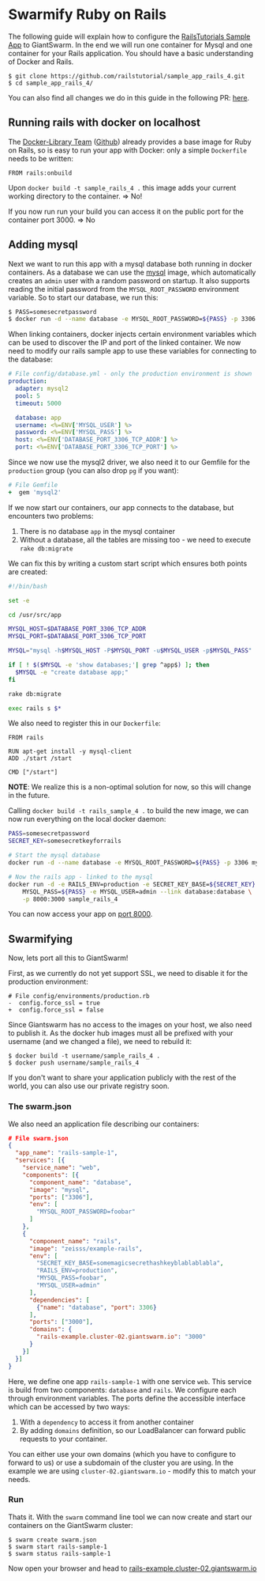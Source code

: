 # Swarmify Ruby on Rails

The following guide will explain how to configure the [RailsTutorials Sample App](https://github.com/railstutorial/sample_app_rails_4/) to GiantSwarm. In the end we will run one container for Mysql and one container for your Rails application. You should have a basic understanding of Docker and Rails.

    $ git clone https://github.com/railstutorial/sample_app_rails_4.git
    $ cd sample_app_rails_4/

You can also find all changes we do in this guide in the following PR: [here](https://git.giantswarm.io/giantswarm/rails-example/merge_requests/1).

## Running rails with docker on localhost

The [Docker-Library Team](https://registry.hub.docker.com/_/rails/) ([Github](https://github.com/docker-library/rails)) already provides a base image for Ruby on Rails, so is easy to run your app with Docker: only a simple `Dockerfile` needs to be written:

```
FROM rails:onbuild
```

Upon `docker build -t sample_rails_4 .` this image adds your current working directory to the container. 
=> No!

If you now run run your build you can access it on the public port for the container port 3000.
=> No

## Adding mysql

Next we want to run this app with a mysql database both running in docker containers. As a database we can use the [mysql](https://registry.hub.docker.com/_/mysql/) image, which automatically creates an `admin` user with a random password on startup. It also supports reading the initial password from the `MYSQL_ROOT_PASSWORD` environment variable. So to start our database, we run this:

```bash
$ PASS=somesecretpassword
$ docker run -d --name database -e MYSQL_ROOT_PASSWORD=${PASS} -p 3306 mysql
```

When linking containers, docker injects certain environment variables which can be used to discover the IP and port of the linked container. We now need to modify our rails sample app to use these variables for connecting to the database:

```yaml
# File config/database.yml - only the production environment is shown
production:
  adapter: mysql2
  pool: 5
  timeout: 5000

  database: app
  username: <%=ENV['MYSQL_USER'] %>
  password: <%=ENV['MYSQL_PASS'] %>
  host: <%=ENV['DATABASE_PORT_3306_TCP_ADDR'] %>
  port: <%=ENV['DATABASE_PORT_3306_TCP_PORT'] %>
```

Since we now use the mysql2 driver, we also need it to our Gemfile for the `production` group (you can also drop `pg` if you want):

```ruby
# File Gemfile
+  gem 'mysql2'
```

If we now start our containers, our app connects to the database, but encounters two problems:

1. There is no database `app` in the mysql container
2. Without a database, all the tables are missing too - we need to execute `rake db:migrate`

We can fix this by writing a custom start script which ensures both points are created:

```bash
#!/bin/bash

set -e

cd /usr/src/app

MYSQL_HOST=$DATABASE_PORT_3306_TCP_ADDR
MYSQL_PORT=$DATABASE_PORT_3306_TCP_PORT

MYSQL="mysql -h$MYSQL_HOST -P$MYSQL_PORT -u$MYSQL_USER -p$MYSQL_PASS"

if [ ! $($MYSQL -e 'show databases;'| grep ^app$) ]; then
  $MYSQL -e "create database app;"
fi

rake db:migrate

exec rails s $*
```

We also need to register this in our `Dockerfile`:

```
FROM rails

RUN apt-get install -y mysql-client
ADD ./start /start

CMD ["/start"]
```

__NOTE__: We realize this is a non-optimal solution for now, so this will change in the future.

Calling `docker build -t rails_sample_4 .` to build the new image, we can now run everything on the local docker daemon:

```bash
PASS=somesecretpassword
SECRET_KEY=somesecretkeyforrails

# Start the mysql database
docker run -d --name database -e MYSQL_ROOT_PASSWORD=${PASS} -p 3306 mysql

# Now the rails app - linked to the mysql
docker run -d -e RAILS_ENV=production -e SECRET_KEY_BASE=${SECRET_KEY} \
	MYSQL_PASS=${PASS} -e MYSQL_USER=admin --link database:database \
	-p 8000:3000 sample_rails_4
```

You can now access your app on [port 8000](http://localhost:8000).

## Swarmifying

Now, lets port all this to GiantSwarm!

First, as we currently do not yet support SSL, we need to disable it for the production environment:

```
# File config/environments/production.rb
-  config.force_ssl = true
+  config.force_ssl = false 
```

Since Giantswarm has no access to the images on your host, we also need to publish it. As the docker hub images must all be prefixed with your username (and we changed a file), we need to rebuild it:

```
$ docker build -t username/sample_rails_4 .
$ docker push username/sample_rails_4
```

If you don't want to share your application publicly with the rest of the world, you can also use our private registry soon.


### The swarm.json

We also need an application file describing our containers:

```json
# File swarm.json
{
  "app_name": "rails-sample-1",
  "services": [{
    "service_name": "web",
    "components": [{
      "component_name": "database",
      "image": "mysql",
      "ports": ["3306"],
      "env": [
        "MYSQL_ROOT_PASSWORD=foobar"
      ]
    },
    {
      "component_name": "rails",
      "image": "zeisss/example-rails",
      "env": [
        "SECRET_KEY_BASE=somemagicsecrethashkeyblablablabla",
        "RAILS_ENV=production",
        "MYSQL_PASS=foobar",
        "MYSQL_USER=admin"
      ],
      "dependencies": [
        {"name": "database", "port": 3306}
      ],
      "ports": ["3000"],
      "domains": {
        "rails-example.cluster-02.giantswarm.io": "3000"
      }
    }]
  }]
}
```

Here, we define one app `rails-sample-1` with one service `web`. This service is build from two components: `database` and `rails`. We configure each through environment variables. The ports define the accessible interface which can be accessed by two ways:

1. With a `dependency` to access it from another container
2. By adding `domains` definition, so our LoadBalancer can forward public requests to your container.

You can either use your own domains (which you have to configure to forward to us) or use a subdomain of the cluster you are using. In the example we are using `cluster-02.giantswarm.io` - modify this to match your needs.

### Run 

Thats it. With the `swarm` command line tool we can now create and start our containers on the GiantSwarm cluster:

```
$ swarm create swarm.json
$ swarm start rails-sample-1
$ swarm status rails-sample-1
```

Now open your browser and head to [rails-example.cluster-02.giantswarm.io](http://rails-example.cluster-02.giantswarm.io)